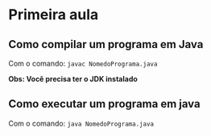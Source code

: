 # Primeira aula

## Como compilar um programa em Java

Com o comando: `javac NomedoPrograma.java`

**Obs: Você precisa ter o JDK instalado**

## Como executar um programa em java

Com o comando: `java NomedoPrograma.java`

